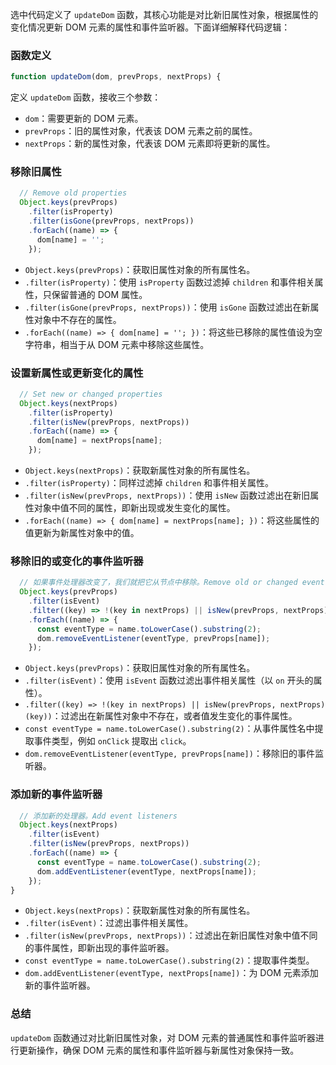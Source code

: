 选中代码定义了 `updateDom` 函数，其核心功能是对比新旧属性对象，根据属性的变化情况更新 DOM 元素的属性和事件监听器。下面详细解释代码逻辑：

### 函数定义

```javascript
function updateDom(dom, prevProps, nextProps) {
```

定义 `updateDom` 函数，接收三个参数：

- `dom`：需要更新的 DOM 元素。
- `prevProps`：旧的属性对象，代表该 DOM 元素之前的属性。
- `nextProps`：新的属性对象，代表该 DOM 元素即将更新的属性。

### 移除旧属性

```javascript
  // Remove old properties
  Object.keys(prevProps)
    .filter(isProperty)
    .filter(isGone(prevProps, nextProps))
    .forEach((name) => {
      dom[name] = '';
    });
```

- `Object.keys(prevProps)`：获取旧属性对象的所有属性名。
- `.filter(isProperty)`：使用 `isProperty` 函数过滤掉 `children` 和事件相关属性，只保留普通的 DOM 属性。
- `.filter(isGone(prevProps, nextProps))`：使用 `isGone` 函数过滤出在新属性对象中不存在的属性。
- `.forEach((name) => { dom[name] = ''; })`：将这些已移除的属性值设为空字符串，相当于从 DOM 元素中移除这些属性。

### 设置新属性或更新变化的属性

```javascript
  // Set new or changed properties
  Object.keys(nextProps)
    .filter(isProperty)
    .filter(isNew(prevProps, nextProps))
    .forEach((name) => {
      dom[name] = nextProps[name];
    });
```

- `Object.keys(nextProps)`：获取新属性对象的所有属性名。
- `.filter(isProperty)`：同样过滤掉 `children` 和事件相关属性。
- `.filter(isNew(prevProps, nextProps))`：使用 `isNew` 函数过滤出在新旧属性对象中值不同的属性，即新出现或发生变化的属性。
- `.forEach((name) => { dom[name] = nextProps[name]; })`：将这些属性的值更新为新属性对象中的值。

### 移除旧的或变化的事件监听器

```javascript
  // 如果事件处理器改变了，我们就把它从节点中移除。Remove old or changed event listeners
  Object.keys(prevProps)
    .filter(isEvent)
    .filter((key) => !(key in nextProps) || isNew(prevProps, nextProps)(key))
    .forEach((name) => {
      const eventType = name.toLowerCase().substring(2);
      dom.removeEventListener(eventType, prevProps[name]);
    });
```

- `Object.keys(prevProps)`：获取旧属性对象的所有属性名。
- `.filter(isEvent)`：使用 `isEvent` 函数过滤出事件相关属性（以 `on` 开头的属性）。
- `.filter((key) => !(key in nextProps) || isNew(prevProps, nextProps)(key))`：过滤出在新属性对象中不存在，或者值发生变化的事件属性。
- `const eventType = name.toLowerCase().substring(2)`：从事件属性名中提取事件类型，例如 `onClick` 提取出 `click`。
- `dom.removeEventListener(eventType, prevProps[name])`：移除旧的事件监听器。

### 添加新的事件监听器

```javascript
  // 添加新的处理器。Add event listeners
  Object.keys(nextProps)
    .filter(isEvent)
    .filter(isNew(prevProps, nextProps))
    .forEach((name) => {
      const eventType = name.toLowerCase().substring(2);
      dom.addEventListener(eventType, nextProps[name]);
    });
}
```

- `Object.keys(nextProps)`：获取新属性对象的所有属性名。
- `.filter(isEvent)`：过滤出事件相关属性。
- `.filter(isNew(prevProps, nextProps))`：过滤出在新旧属性对象中值不同的事件属性，即新出现的事件监听器。
- `const eventType = name.toLowerCase().substring(2)`：提取事件类型。
- `dom.addEventListener(eventType, nextProps[name])`：为 DOM 元素添加新的事件监听器。

### 总结

`updateDom` 函数通过对比新旧属性对象，对 DOM 元素的普通属性和事件监听器进行更新操作，确保 DOM 元素的属性和事件监听器与新属性对象保持一致。